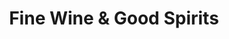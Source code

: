 ---
title: "Fine Wine & Good Spirits"
url: /philadelphia/fine-wine-und-good-spirits/
shop: Spirituosen
---